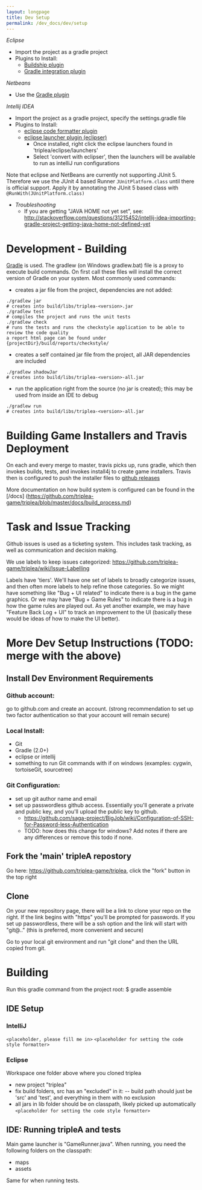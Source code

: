 ```yaml
---
layout: longpage
title: Dev Setup
permalink: /dev_docs/dev/setup
---
```


*Eclipse*
  - Import the project as a gradle project
  - Plugins to Install:
    - [Buildship plugin](https://github.com/eclipse/buildship/blob/master/docs/user/Installation.md)
    - [Gradle integration plugin](https://marketplace.eclipse.org/content/buildship-gradle-integration)

*Netbeans*
  - Use the [Gradle plugin](http://plugins.netbeans.org/plugin/44510/gradle-support)

*Intellij IDEA*
  - Import the project as a gradle project, specify the settings.gradle file
  - Plugins to Install:
    - [eclipse code formatter plugin](https://plugins.jetbrains.com/plugin/6546)
    - [eclipse launcher plugin (eclipser)](https://plugins.jetbrains.com/plugin/7153?pr=idea)
      - Once installed, right click the eclipse launchers found in 'triplea/eclipse/launchers'
      - Select 'convert with eclipser', then the launchers will be available to run as intelliJ run configurations

Note that eclipse and NetBeans are currently not supporting JUnit 5. Therefore we use the JUnit 4 based Runner `JUnitPlatform.class` until there is official support. Apply it by annotating the JUnit 5 based class with `@RunWith(JUnitPlatform.class)`

  - *Troubleshooting*
    - If you are getting "JAVA HOME not yet set", see: http://stackoverflow.com/questions/31215452/intellij-idea-importing-gradle-project-getting-java-home-not-defined-yet

Development - Building
======================

[Gradle](http://gradle.org) is used. The gradlew (on Windows gradlew.bat) file is a proxy to execute build commands.
On first call these files will install the correct version of Gradle on your system. Most commonly used commands:

* creates a jar file from the project, dependencies are not added:
```
./gradlew jar
# creates into build/libs/triplea-<version>.jar
./gradlew test
# compiles the project and runs the unit tests
./gradlew check
# runs the tests and runs the checkstyle application to be able to review the code quality
a report html page can be found under {projectDir}/build/reports/checkstyle/
```

* creates a self contained jar file from the project, all JAR dependencies are included
```
./gradlew shadowJar
# creates into build/libs/triplea-<version>-all.jar
```
* run the application right from the source (no jar is created); this may be used from inside an IDE to debug
```
./gradlew run
# creates into build/libs/triplea-<version>-all.jar
```

Building Game Installers and Travis Deployment
==============================================

On each and every merge to master, travis picks up, runs gradle, which then invokes builds, tests, and invokes install4j to create game installers. Travis then is configured to push the installer files to [github releases ](https://github.com/triplea-game/triplea/releases)

More documentation on how build system is configured can be found in  the [/docs]
(https://github.com/triplea-game/triplea/blob/master/docs/build_process.md)



Task and Issue Tracking
========================

Github issues is used as a ticketing system. This includes task tracking, as well as communication and decision making.

We use labels to keep issues categorized: https://github.com/triplea-game/triplea/wiki/Issue-Labelling

Labels have 'tiers'. We'll have one set of labels to broadly categorize issues, and then often more labels to help refine those categories. So we might have something like "Bug + UI related" to indicate there is a bug in the game graphics. Or we may have "Bug + Game Rules" to indicate there is a bug in how the game rules are played out. As yet another example, we may have "Feature Back Log + UI" to track an improvement to the UI (basically these would be ideas of how to make the UI better).



# More Dev Setup Instructions (TODO: merge with the above)

## Install Dev Environment Requirements

### Github account:
go to github.com and create an account. (strong recommendation to set up two factor authentication so that your account will remain secure)

### Local Install:
- Git
- Gradle (2.0+)
- eclipse or intellij
- something to run Git commands with if on windows (examples: cygwin, tortoiseGit, sourcetree)

### Git Configuration:
- set up git author name and email
- set up passwordless github access. Essentially you'll generate a private and public key, and you'll upload the public key to github.
  - https://github.com/saga-project/BigJob/wiki/Configuration-of-SSH-for-Password-less-Authentication
  - TODO: how does this change for windows? Add notes if there are any differences or remove this todo if none.

## Fork the 'main' tripleA repostory
Go here: https://github.com/triplea-game/triplea, click the "fork" button in the top right

## Clone
On your new repository page, there will be a link to clone your repo on the right. If the link begins with "https" you'll be prompted for passwords. If you set up passwordless, there will be a ssh option and the link will start with "git@.." (this is preferred, more convenient and secure)

Go to your local git environment and run "git clone" and then the URL copied from git.


# Building

Run this gradle command from the project root:
$ gradle assemble


## IDE Setup

### IntelliJ
`<placeholder, please fill me in>`
`<placeholder for setting the code style formatter>`

### Eclipse
Workspace one folder above where you cloned triplea
- new project "triplea"
- fix build folders, src has an "excluded" in it:
-- build path should just be 'src' and 'test', and everything in them with no exclusion
- all jars in lib folder should be on classpath, likely picked up automatically
`<placeholder for setting the code style formatter>`


## IDE: Running tripleA and tests

Main game launcher is "GameRunner.java". When running, you need the following folders on the classpath:
- maps
- assets

Same for when running tests.
